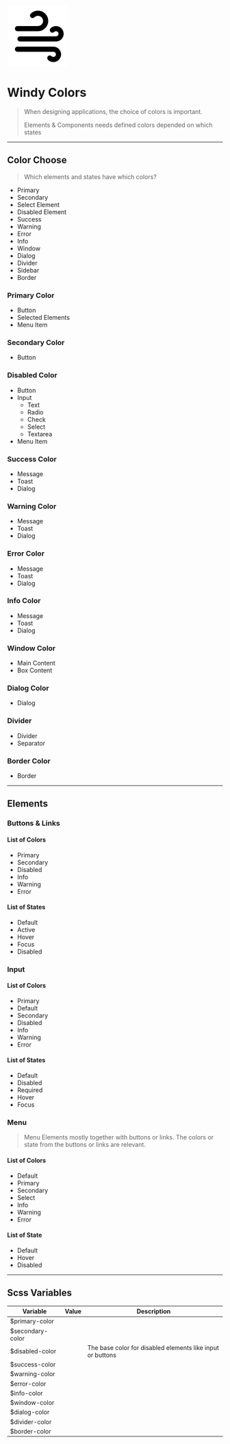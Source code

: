 
![Windy Colors](./logo-144.png)

# Windy Colors

> When designing applications, the choice of colors is important.
> 
> Elements & Components needs defined colors depended on which states



---

## Color Choose

> Which elements and states have which colors?

- Primary
- Secondary
- Select Element
- Disabled Element
- Success
- Warning
- Error
- Info
- Window
- Dialog
- Divider
- Sidebar
- Border

### Primary Color

- Button
- Selected Elements
- Menu Item

### Secondary Color

- Button

### Disabled Color

- Button
- Input
  - Text
  - Radio
  - Check
  - Select
  - Textarea
- Menu Item

### Success Color

- Message
- Toast
- Dialog

### Warning Color

- Message
- Toast
- Dialog

### Error Color

- Message
- Toast
- Dialog

### Info Color

- Message
- Toast
- Dialog

### Window Color

- Main Content
- Box Content

### Dialog Color

- Dialog

### Divider

- Divider
- Separator

### Border Color

- Border

---

## Elements

### Buttons & Links

#### List of Colors

- Primary
- Secondary
- Disabled
- Info
- Warning
- Error

#### List of States

- Default
- Active
- Hover
- Focus
- Disabled

### Input

#### List of Colors

- Primary
- Default
- Secondary
- Disabled
- Info
- Warning
- Error

#### List of States

- Default
- Disabled
- Required
- Hover
- Focus


### Menu

> Menu Elements mostly together with buttons or links. The colors or state
> from the buttons or links are relevant.

#### List of Colors

- Default
- Primary
- Secondary
- Select
- Info
- Warning
- Error

#### List of State

- Default
- Hover
- Disabled


---

## Scss Variables

| Variable         | Value | Description                                                |
|------------------|-------|------------------------------------------------------------|
| $primary-color   |       |                                                            |
| $secondary-color |       |                                                            |
| $disabled-color  |       | The base color for disabled elements like input or buttons |
| $success-color   |       |                                                            |
| $warning-color   |       |                                                            |
| $error-color     |       |                                                            |
| $info-color      |       |                                                            |
| $window-color    |       |                                                            |
| $dialog-color    |       |                                                            |
| $divider-color   |       |                                                            |
| $border-color    |       |                                                            |



